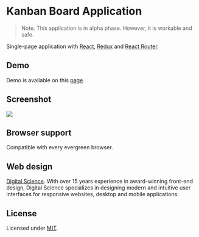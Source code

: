 # Kanban Board Application
>Note. This application is in alpha phase. However, it is workable and safe.

Single-page application with [React](https://reactjs.org/), [Redux](https://redux.js.org) and [React Router](https://reacttraining.com/react-router/).

## Demo
Demo is available on this [page](https://heysafronov.github.io/fogga-kanban/dist/index.html).

## Screenshot
<img src="https://raw.githubusercontent.com/heysafronov/fogga-kanban/master/src/assets/img/fogga-kanban.png?token=Af7pByf3cC7Vasjfva4eILl-erDQT-BCks5bZUx0wA%3D%3D">

## Browser support
Compatible with every evergreen browser.

## Web design
[Digital Science](http://digitalsciencestudios.com/). With over 15 years experience in award-winning front-end design, Digital Science specializes in designing modern and intuitive user interfaces for responsive websites, desktop and mobile applications.

## License
Licensed under [MIT](https://github.com/heysafronov/fogga-kanban/blob/master/LICENSE).